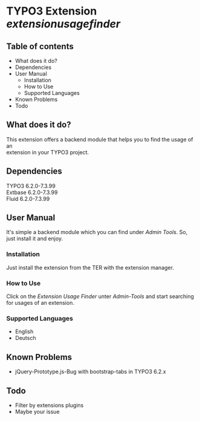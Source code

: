 # TYPO3 Extension *extensionusagefinder*

## Table of contents
- What does it do?
- Dependencies
- User Manual
  - Installation
  - How to Use
  - Supported Languages
- Known Problems
- Todo

## What does it do?
This extension offers a backend module that helps you to find the usage of an   
extension in your TYPO3 project.

## Dependencies
TYPO3 6.2.0-7.3.99  
Extbase 6.2.0-7.3.99  
Fluid 6.2.0-7.3.99  

## User Manual
It's simple a backend module which you can find under *Admin Tools*. So, just install it and enjoy.

### Installation
Just install the extension from the TER with the extension manager.

### How to Use
Click on the *Extension Usage Finder* unter *Admin-Tools* and start searching for usages of an extension.

### Supported Languages
- English
- Deutsch

## Known Problems
- jQuery-Prototype.js-Bug with bootstrap-tabs in TYPO3 6.2.x

## Todo
- Filter by extensions plugins
- Maybe your issue
